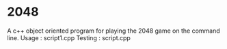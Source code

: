 # 2048

A c++ object oriented program for playing the 2048 game on the command line.
Usage : script1.cpp 
Testing : script.cpp
